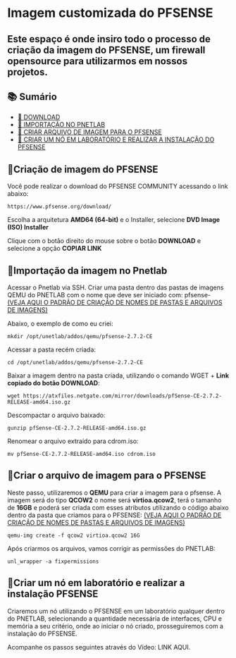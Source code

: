 # Imagem customizada do PFSENSE
<h2 aligh="center">
 Este espaço é onde insiro todo o processo de criação da imagem do PFSENSE, um firewall opensource para utilizarmos em nossos projetos.
</h2>

## 📚 Sumário

- [🚀 DOWNLOAD](#download)
- [🚀 IMPORTAÇÃO NO PNETLAB](#importação)
- [🚀 CRIAR ARQUIVO DE IMAGEM PARA O PFSENSE](#imagem)
- [🚀 CRIAR UM NÓ EM LABORATÓRIO E REALIZAR A INSTALAÇÃO DO PFSENSE](#windows)


## 🚀Criação de imagem do PFSENSE<a id="download"></a>

Você pode realizar o download do PFSENSE COMMUNITY acessando o link abaixo:
```
https://www.pfsense.org/download/
```
Escolha a arquitetura **AMD64 (64-bit)** e o Installer, selecione **DVD Image (ISO) Installer**

Clique com o botão direito do mouse sobre o botão **DOWNLOAD** e selecione a opção **COPIAR LINK**

## 🚀Importação da imagem no Pnetlab<a id="importação"></a>

Acessar o Pnetlab via SSH.
Criar uma pasta dentro das pastas de imagens QEMU do PNETLAB com o nome que deve ser iniciado com: pfsense- 
[(VEJA AQUI O PADRÃO DE CRIAÇÃO DE NOMES DE PASTAS E ARQUIVOS DE IMAGENS)](https://github.com/sanderethx/pnetlabv6/blob/main/padrao-pastas.md)

Abaixo, o exemplo de como eu criei:

```
mkdir /opt/unetlab/addos/qemu/pfsense-2.7.2-CE
```
Acessar a pasta recém criada:
```
cd /opt/unetlab/addos/qemu/pfsense-2.7.2-CE
```

Baixar a imagem dentro na pasta criada, utilizando o comando WGET + **Link copiado do botão DOWNLOAD**:

```
wget https://atxfiles.netgate.com/mirror/downloads/pfSense-CE-2.7.2-RELEASE-amd64.iso.gz
```

Descompactar o arquivo baixado:
```
gunzip pfSense-CE-2.7.2-RELEASE-amd64.iso.gz
```

Renomear o arquivo extraído para cdrom.iso:
```
mv pfSense-CE-2.7.2-RELEASE-amd64.iso cdrom.iso
```


## 🚀Criar o arquivo de imagem para o PFSENSE<a id="imagem"></a>
Neste passo, utilizaremos o **QEMU** para criar a imagem para o pfsense.
A imagem será do tipo **QCOW2** o  nome será **virtioa.qcow2**, terá o tamanho de **16GB** e poderá ser criada com esses atributos utilizando o código abaixo dentro da pasta que criamos para o PFSENSE:
[(VEJA AQUI O PADRÃO DE CRIAÇÃO DE NOMES DE PASTAS E ARQUIVOS DE IMAGENS)](https://github.com/sanderethx/pnetlabv6/blob/main/padrao-pastas.md)

```
qemu-img create -f qcow2 virtioa.qcow2 16G
```

Após criarmos os arquivos, vamos corrigir as permissões do PNETLAB:
```
unl_wrapper -a fixpermissions
```

## 🚀Criar um nó em laboratório e realizar a instalação PFSENSE<a id="pfsense"></a>
Criaremos um nó utilizando o PFSENSE em um laboratório qualquer dentro do PNETLAB, selecionando a quantidade necessária de interfaces, CPU e memória a seu critério, onde ao iniciar o nó criado, prosseguiremos com a instalação do PFSENSE.

Acompanhe os passos seguintes através do Vídeo:
LINK AQUI.
